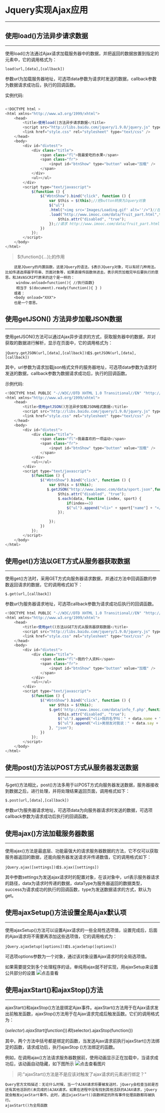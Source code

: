 # Jquery实现Ajax应用

---
## 使用load()方法异步请求数据
---
使用load()方法通过Ajax请求加载服务器中的数据，并把返回的数据放置到指定的元素中，它的调用格式为：

    load(url,[data],[callback])

参数url为加载服务器地址，可选项data参数为请求时发送的数据，callback参数为数据请求成功后，执行的回调函数。

实例代码:
```js

<!DOCTYPE html >
<html xmlns="http://www.w3.org/1999/xhtml">
    <head>
        <title>使用load()方法异步请求数据</title>
        <script src="http://libs.baidu.com/jquery/1.9.0/jquery.js" type="text/javascript"></script>
        <link href="style.css" rel="stylesheet" type="text/css" />
    </head>    
    <body>
        <div id="divtest">
            <div class="title">
                <span class="fl">我最爱吃的水果</span> 
                <span class="fr">
                    <input id="btnShow" type="button" value="加载" />
                </span>
            </div>
            <ul></ul>
        </div>      
        <script type="text/javascript">
            $(function () {
                $("#btnShow").bind("click", function () {
                    var $this = $(this);//把button转换为Jquery对象
                    $("ul")
                    .html("<img src='Images/Loading.gif' alt=''/>")//在调用load()方法之前,给 ul 标签设置一张图片
                    .load("http://www.imooc.com/data/fruit_part.html",function(){
                        $this.attr("disabled", "true");
                    });//请求 http://www.imooc.com/data/fruit_part.html 的数据,并把返回的数据放到 ul 标签里面
                })
            });
        </script>
    </body>
</html>
```

> $(function(){...});的作用
> 

        这是JQuery的内置函数，这是JQuery的语法，$表示JQuery对象，可以有好几种用法。比如传递选择器字符串、页面对象等，如果直接传函数体进去，表示网页加载完毕后要执行的意思。和JAVASCRIPT原来的这个是一样的：
         window.onload=function(){ //执行函数}    
         相当于 $(document).ready(function(){ } ) 
        或者：
        <body onload="XXX">
        也是一个意思。


## 使用getJSON() 方法异步加载JSON数据 
---
使用getJSON()方法可以通过Ajax异步请求的方式，获取服务器中的数据，并对获取的数据进行解析，显示在页面中，它的调用格式为：

    jQuery.getJSON(url,[data],[callback])或$.getJSON(url,[data],[callback])

其中，url参数为请求加载json格式文件的服务器地址，可选项data参数为请求时发送的数据，callback参数为数据请求成功后，执行的回调函数。

示例代码:
```js
<!DOCTYPE html PUBLIC "-//W3C//DTD XHTML 1.0 Transitional//EN" "http://www.w3.org/TR/xhtml1/DTD/xhtml1-transitional.dtd">
<html xmlns="http://www.w3.org/1999/xhtml">
    <head>
        <title>使用getJSON()方法异步加载JSON格式数据</title>
        <script src="http://libs.baidu.com/jquery/1.9.0/jquery.js" type="text/javascript"></script>
        <link href="style.css" rel="stylesheet" type="text/css" />
    </head>  
    <body>
        <div id="divtest">
            <div class="title">
                <span class="fl">我最喜欢的一项运动</span> 
                <span class="fr">
                    <input id="btnShow" type="button" value="加载" />
                </span>
            </div>
            <ul></ul>
        </div>      
        <script type="text/javascript">
            $(function () {
                $("#btnShow").bind("click", function () {
                    var $this = $(this);
                   $.getJSON("http://www.imooc.com/data/sport.json",function(data){
                        $this.attr("disabled", "true");
                        $.each(data, function (index, sport) {
                            if(index==3)
                            $("ul").append("<li>" + sport["name"] + "</li>");
                        });
    
                    });
                })
            });
        </script>
    </body>
</html>
```
## 使用get()方法以GET方式从服务器获取数据
---
使用get()方法时，采用GET方式向服务器请求数据，并通过方法中回调函数的参数返回请求的数据，它的调用格式如下：

    $.get(url,[callback])

参数url为服务器请求地址，可选项callback参数为请求成功后执行的回调函数。
```js
<!DOCTYPE html PUBLIC "-//W3C//DTD XHTML 1.0 Transitional//EN" "http://www.w3.org/TR/xhtml1/DTD/xhtml1-transitional.dtd">
<html xmlns="http://www.w3.org/1999/xhtml">
    <head>
        <title>使用get()方法以GET方式从服务器获取数据</title>
        <script src="http://libs.baidu.com/jquery/1.9.0/jquery.js" type="text/javascript"></script>
        <link href="style.css" rel="stylesheet" type="text/css" />
    </head>
    <body>
        <div id="divtest">
            <div class="title">
                <span class="fl">我的个人资料</span> 
                <span class="fr">
                    <input id="btnShow" type="button" value="加载" />
                </span>
            </div>
            <ul></ul>
        </div>    
        <script type="text/javascript">
            $(function () {
                $("#btnShow").bind("click", function () {
                    var $this = $(this);
                    $.get('http://www.imooc.com/data/info_f.php',function(data) {
                        $this.attr("disabled", "true");
                        $("ul").append("<li>我的名字叫：" + data.name + "</li>");
                        $("ul").append("<li>男朋友对我说：" + data.say + "</li>");
                    }, "json");
                })
            });
        </script>
    </body>
</html>
```
## 使用post()方法以POST方式从服务器发送数据
---
与get()方法相比，post()方法多用于以POST方式向服务器发送数据，服务器接收到数据之后，进行处理，并将处理结果返回页面，调用格式如下：

    $.post(url,[data],[callback])

参数url为服务器请求地址，可选项data为向服务器请求时发送的数据，可选项callback参数为请求成功后执行的回调函数。

## 使用ajax()方法加载服务器数据
---
使用ajax()方法是最底层、功能最强大的请求服务器数据的方法，它不仅可以获取服务器返回的数据，还能向服务器发送请求并传递数值，它的调用格式如下：

    jQuery.ajax([settings])或$.ajax([settings])

其中参数settings为发送ajax请求时的配置对象，在该对象中，url表示服务器请求的路径，data为请求时传递的数据，dataType为服务器返回的数据类型，success为请求成功的执行的回调函数，type为发送数据请求的方式，默认为get。

## 使用ajaxSetup()方法设置全局Ajax默认项
---
使用ajaxSetup()方法可以设置Ajax请求的一些全局性选项值，设置完成后，后面的Ajax请求将不需要再添加这些选项值，它的调用格式为：

    jQuery.ajaxSetup([options])或$.ajaxSetup([options])

可选项options参数为一个对象，通过该对象设置Ajax请求时的全局选项值。

如果需要提交到多个处理程序的话，单纯用ajax就不好实现，用ajaxSetup来设置公共部分的设置
![点击查看](http://img.mukewang.com/52dcdce60001de2604780449.jpg)


## 使用ajaxStart()和ajaxStop()方法
---
ajaxStart()和ajaxStop()方法是绑定Ajax事件。ajaxStart()方法用于在Ajax请求发出前触发函数，ajaxStop()方法用于在Ajax请求完成后触发函数。它们的调用格式为：

$(selector).ajaxStart(function())和$(selector).ajaxStop(function())

其中，两个方法中括号都是绑定的函数，当发送Ajax请求前执行ajaxStart()方法绑定的函数，请求成功后，执行ajaxStop ()方法绑定的函数。

例如，在调用ajax()方法请求服务器数据前，使用动画显示正在加载中，当请求成功后，该动画自动隐藏，如下图所示
![点击查看图片](http://img.mukewang.com/52dcfb3a0001746d06020435.jpg)

> 问:"ajaxStart()方法是不是应该对触发了ajax请求的元素进行绑定？"
>
    Query官方文档描述：无论什么时候，当一个AJAX请求将要被发送时，jQuery会检查当前是否还有其他活跃的(未完成的)AJAX请求。如果在进程中没有找到其他活跃的AJAX请求，jQuery就会触发ajaxStart事件。此时，通过ajaxStart()函数绑定的所有事件处理函数都将被执行。
    ajaxStart()为全局函数

